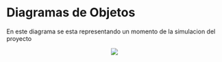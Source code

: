 # Diagramas de Objetos
En este diagrama se esta representando un momento de la simulacion del proyecto
<div align="center">
  <image src= "./Diagrama_de_Objetos.svg">
</div>